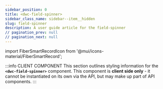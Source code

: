 ```yaml
---
sidebar_position: 0
title: <dwc-field-spinner>
sidebar_class_name: sidebar--item__hidden
slug: field-spinner
description: A user guide article for the field-spinner
// pagination_prev: null
// pagination_next: null
---
```


import FiberSmartRecordIcon from '@mui/icons-material/FiberSmartRecord';

<DocChip chip='shadow' />

:::info CLIENT COMPONENT
This section outlines styling information for the **`<dwc-field-spinner>`** component. This component is **client side only** - it cannot be instantiated on its own via the API, but may make up part of API components.
:::

<TableBuilder name="dwc-field-spinner" />


